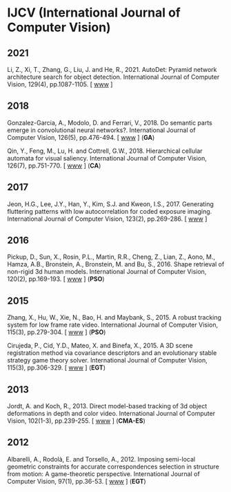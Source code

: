 # IJCV (International Journal of Computer Vision)

## 2021

Li, Z., Xi, T., Zhang, G., Liu, J. and He, R., 2021. AutoDet: Pyramid network architecture search for object detection. International Journal of Computer Vision, 129(4), pp.1087-1105. [ [www](https://link.springer.com/article/10.1007/s11263-020-01415-x) ]

## 2018

Gonzalez-Garcia, A., Modolo, D. and Ferrari, V., 2018. Do semantic parts emerge in convolutional neural networks?. International Journal of Computer Vision, 126(5), pp.476-494. [ [www](https://link.springer.com/article/10.1007/s11263-017-1048-0) ] (**GA**)

Qin, Y., Feng, M., Lu, H. and Cottrell, G.W., 2018. Hierarchical cellular automata for visual saliency. International Journal of Computer Vision, 126(7), pp.751-770. [ [www](https://link.springer.com/article/10.1007/s11263-017-1062-2) ] (**CA**)

## 2017

Jeon, H.G., Lee, J.Y., Han, Y., Kim, S.J. and Kweon, I.S., 2017. Generating fluttering patterns with low autocorrelation for coded exposure imaging. International Journal of Computer Vision, 123(2), pp.269-286. [ [www](https://link.springer.com/article/10.1007/s11263-016-0976-4) ]

## 2016

Pickup, D., Sun, X., Rosin, P.L., Martin, R.R., Cheng, Z., Lian, Z., Aono, M., Hamza, A.B., Bronstein, A., Bronstein, M. and Bu, S., 2016. Shape retrieval of non-rigid 3d human models. International Journal of Computer Vision, 120(2), pp.169-193. [ [www](https://link.springer.com/article/10.1007/s11263-016-0903-8) ] (**PSO**)

## 2015

Zhang, X., Hu, W., Xie, N., Bao, H. and Maybank, S., 2015. A robust tracking system for low frame rate video. International Journal of Computer Vision, 115(3), pp.279-304. [ [www](https://link.springer.com/article/10.1007/s11263-015-0819-8) ] (**PSO**)

Cirujeda, P., Cid, Y.D., Mateo, X. and Binefa, X., 2015. A 3D scene registration method via covariance descriptors and an evolutionary stable strategy game theory solver. International Journal of Computer Vision, 115(3), pp.306-329. [ [www](https://link.springer.com/article/10.1007/s11263-015-0820-2) ] (**EGT**)

## 2013

Jordt, A. and Koch, R., 2013. Direct model-based tracking of 3d object deformations in depth and color video. International Journal of Computer Vision, 102(1-3), pp.239-255. [ [www](https://link.springer.com/article/10.1007/s11263-012-0572-1) ] (**CMA-ES**)

## 2012

Albarelli, A., Rodolà, E. and Torsello, A., 2012. Imposing semi-local geometric constraints for accurate correspondences selection in structure from motion: A game-theoretic perspective. International Journal of Computer Vision, 97(1), pp.36-53. [ [www](https://link.springer.com/article/10.1007/s11263-011-0432-4) ] (**EGT**)
